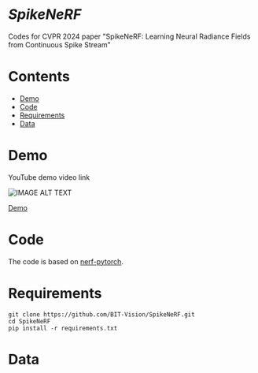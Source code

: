 # ***SpikeNeRF***
Codes for CVPR 2024 paper "SpikeNeRF: Learning Neural Radiance Fields from Continuous Spike Stream"

# Contents
- [Demo](#Demo)
- [Code](#Code)
- [Requirements](#Requirements)
- [Data](#Data)

# Demo
YouTube demo video link

![IMAGE ALT TEXT](http://img.youtube.com/vi/YwQRJuwtddc/0.jpg)

[Demo](https://www.youtube.com/watch?v=YwQRJuwtddc "SpikeNeRF")

# Code
The code is based on [nerf-pytorch](https://github.com/yenchenlin/nerf-pytorch).

# Requirements

```
git clone https://github.com/BIT-Vision/SpikeNeRF.git
cd SpikeNeRF
pip install -r requirements.txt
```

# Data
